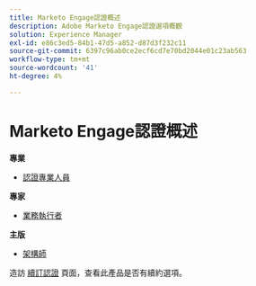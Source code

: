 ```yaml
---
title: Marketo Engage認證概述
description: Adobe Marketo Engage認證選項概觀
solution: Experience Manager
exl-id: e86c3ed5-84b1-47d5-a852-d87d3f232c11
source-git-commit: 6397c96ab0ce2ecf6cd7e70bd2044e01c23ab563
workflow-type: tm+mt
source-wordcount: '41'
ht-degree: 4%

---
```


# Marketo Engage認證概述

**專業**

* [認證專業人員](/help/certifications/ame/ame-p.md) <!--AD0-E555-->

**專家**

* [業務執行者](/help/certifications/ame/ame-e-business.md) <!--AD0-E559-->

**主版**

* [架構師](/help/certifications/ame/ame-m-architect.md) <!--AD0-E556-->

造訪 [續訂認證](/help/certifications/renew.md) 頁面，查看此產品是否有續約選項。
